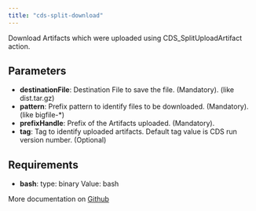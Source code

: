 ```yaml
---
title: "cds-split-download"
---
```


Download Artifacts which were uploaded using CDS_SplitUploadArtifact action.

## Parameters

* **destinationFile**: Destination File to save the file. (Mandatory). (like dist.tar.gz)
* **pattern**: Prefix pattern to identify files to be downloaded. (Mandatory). (like bigfile-*)
* **prefixHandle**: Prefix of the Artifacts uploaded. (Mandatory).
* **tag**: Tag to identify uploaded artifacts. Default tag value is CDS run version number. (Optional)


## Requirements

* **bash**: type: binary Value: bash


More documentation on [Github](https://github.com/ovh/cds/tree/master/contrib/actions/cds-split-download.yml)


